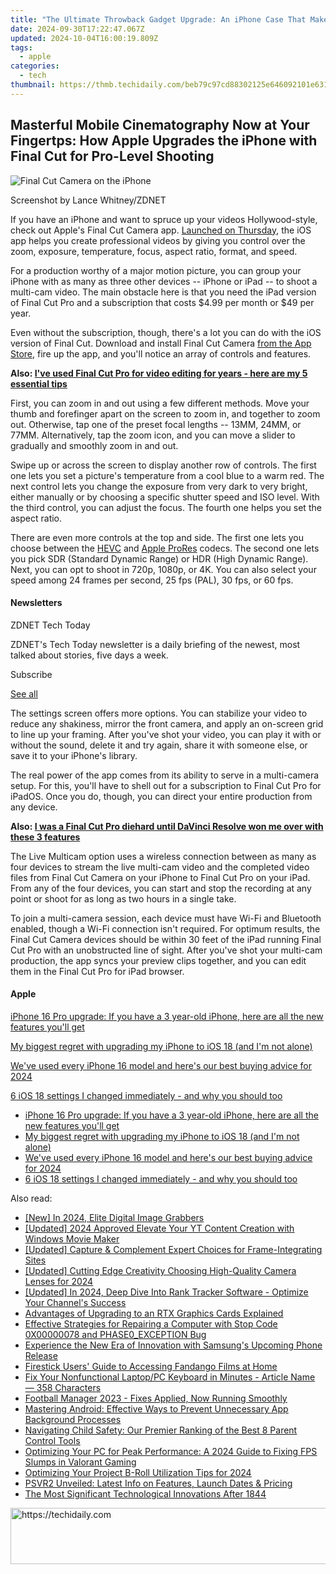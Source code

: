 ```yaml
---
title: "The Ultimate Throwback Gadget Upgrade: An iPhone Case That Makes You Feel Like the BlackBerry Heyday Again!"
date: 2024-09-30T17:22:47.067Z
updated: 2024-10-04T16:00:19.809Z
tags:
  - apple
categories:
  - tech
thumbnail: https://thmb.techidaily.com/beb79c97cd88302125e646092101e6316bc065b6e8c0e4d468eed617783ebeeb.jpg
---
```


## Masterful Mobile Cinematography Now at Your Fingertps: How Apple Upgrades the iPhone with Final Cut for Pro-Level Shooting

![Final Cut Camera on the iPhone](https://www.zdnet.com/a/img/resize/e9a2f9a7c475f46db11c930fb9a06aa05172e1cd/2024/06/21/f9d4bbe0-0890-4033-8c8a-534db025752b/figure-top-final-cut-camera-launches-on-the-iphone.jpg?auto=webp&width=1280)

Screenshot by Lance Whitney/ZDNET

If you have an iPhone and want to spruce up your videos Hollywood-style, check out Apple's Final Cut Camera app. [Launched on Thursday](https://support.apple.com/en-la/120071), the iOS app helps you create professional videos by giving you control over the zoom, exposure, temperature, focus, aspect ratio, format, and speed.

For a production worthy of a major motion picture, you can group your iPhone with as many as three other devices -- iPhone or iPad -- to shoot a multi-cam video. The main obstacle here is that you need the iPad version of Final Cut Pro and a subscription that costs $4.99 per month or $49 per year.

Even without the subscription, though, there's a lot you can do with the iOS version of Final Cut. Download and install Final Cut Camera [from the App Store](https://apps.apple.com/us/app/final-cut-camera/id6469552837), fire up the app, and you'll notice an array of controls and features.

**Also: [I've used Final Cut Pro for video editing for years - here are my 5 essential tips](https://www.zdnet.com/home-and-office/work-life/ive-used-final-cut-pro-for-video-editing-for-years-here-are-my-5-essential-tips/)**

First, you can zoom in and out using a few different methods. Move your thumb and forefinger apart on the screen to zoom in, and together to zoom out. Otherwise, tap one of the preset focal lengths -- 13MM, 24MM, or 77MM. Alternatively, tap the zoom icon, and you can move a slider to gradually and smoothly zoom in and out.

Swipe up or across the screen to display another row of controls. The first one lets you set a picture's temperature from a cool blue to a warm red. The next control lets you change the exposure from very dark to very bright, either manually or by choosing a specific shutter speed and ISO level. With the third control, you can adjust the focus. The fourth one helps you set the aspect ratio.

There are even more controls at the top and side. The first one lets you choose between the [HEVC](https://www.zdnet.com/article/shiny-new-tech-is-hevch-265-worth-it/) and [Apple ProRes](https://www.zdnet.com/article/what-is-prores-and-why-does-apple-keep-mentioning-it/) codecs. The second one lets you pick SDR (Standard Dynamic Range) or HDR (High Dynamic Range). Next, you can opt to shoot in 720p, 1080p, or 4K. You can also select your speed among 24 frames per second, 25 fps (PAL), 30 fps, or 60 fps.

#### Newsletters

ZDNET Tech Today

ZDNET's Tech Today newsletter is a daily briefing of the newest, most talked about stories, five days a week.

 Subscribe

[See all](https://www.zdnet.com/newsletters/)

The settings screen offers more options. You can stabilize your video to reduce any shakiness, mirror the front camera, and apply an on-screen grid to line up your framing. After you've shot your video, you can play it with or without the sound, delete it and try again, share it with someone else, or save it to your iPhone's library.

The real power of the app comes from its ability to serve in a multi-camera setup. For this, you'll have to shell out for a subscription to Final Cut Pro for iPadOS. Once you do, though, you can direct your entire production from any device.

**Also: [I was a Final Cut Pro diehard until DaVinci Resolve won me over with these 3 features](https://www.zdnet.com/article/i-was-a-final-cut-pro-diehard-until-davinci-resolve-won-me-over-with-these-3-features/)**

The Live Multicam option uses a wireless connection between as many as four devices to stream the live multi-cam video and the completed video files from Final Cut Camera on your iPhone to Final Cut Pro on your iPad. From any of the four devices, you can start and stop the recording at any point or shoot for as long as two hours in a single take.

To join a multi-camera session, each device must have Wi-Fi and Bluetooth enabled, though a Wi-Fi connection isn't required. For optimum results, the Final Cut Camera devices should be within 30 feet of the iPad running Final Cut Pro with an unobstructed line of sight. After you've shot your multi-cam production, the app syncs your preview clips together, and you can edit them in the Final Cut Pro for iPad browser.

#### Apple

[iPhone 16 Pro upgrade: If you have a 3 year-old iPhone, here are all the new features you'll get](https://www.zdnet.com/article/iphone-16-pro-and-pro-max-hands-on/ "iPhone 16 Pro upgrade: If you have a 3 year-old iPhone, here are all the new features you'll get")

[My biggest regret with upgrading my iPhone to iOS 18 (and I'm not alone)](https://www.zdnet.com/article/my-biggest-regret-with-upgrading-my-iphone-to-ios-18-and-im-not-alone/ "My biggest regret with upgrading my iPhone to iOS 18 (and I'm not alone)")

[We've used every iPhone 16 model and here's our best buying advice for 2024](https://www.zdnet.com/article/iphone-16-pro-max-buying-advice-2024/ "We've used every iPhone 16 model and here's our best buying advice for 2024")

[6 iOS 18 settings I changed immediately - and why you should too](https://www.zdnet.com/article/6-ios-18-settings-i-changed-immediately-and-why-you-should-too/ "6 iOS 18 settings I changed immediately - and why you should too")

* [iPhone 16 Pro upgrade: If you have a 3 year-old iPhone, here are all the new features you'll get](https://www.zdnet.com/article/iphone-16-pro-and-pro-max-hands-on/ "iPhone 16 Pro upgrade: If you have a 3 year-old iPhone, here are all the new features you'll get")
* [My biggest regret with upgrading my iPhone to iOS 18 (and I'm not alone)](https://www.zdnet.com/article/my-biggest-regret-with-upgrading-my-iphone-to-ios-18-and-im-not-alone/ "My biggest regret with upgrading my iPhone to iOS 18 (and I'm not alone)")
* [We've used every iPhone 16 model and here's our best buying advice for 2024](https://www.zdnet.com/article/iphone-16-pro-max-buying-advice-2024/ "We've used every iPhone 16 model and here's our best buying advice for 2024")
* [6 iOS 18 settings I changed immediately - and why you should too](https://www.zdnet.com/article/6-ios-18-settings-i-changed-immediately-and-why-you-should-too/ "6 iOS 18 settings I changed immediately - and why you should too")

<ins class="adsbygoogle"
     style="display:block"
     data-ad-format="autorelaxed"
     data-ad-client="ca-pub-7571918770474297"
     data-ad-slot="1223367746"></ins>

<ins class="adsbygoogle"
     style="display:block"
     data-ad-client="ca-pub-7571918770474297"
     data-ad-slot="8358498916"
     data-ad-format="auto"
     data-full-width-responsive="true"></ins>

<span class="atpl-alsoreadstyle">Also read:</span>
<div><ul>
<li><a href="https://desktop-recording.techidaily.com/new-in-2024-elite-digital-image-grabbers/"><u>[New] In 2024, Elite Digital Image Grabbers</u></a></li>
<li><a href="https://facebook-video-footage.techidaily.com/updated-2024-approved-elevate-your-yt-content-creation-with-windows-movie-maker/"><u>[Updated] 2024 Approved Elevate Your YT Content Creation with Windows Movie Maker</u></a></li>
<li><a href="https://fox-boxes.techidaily.com/updated-capture-and-complement-expert-choices-for-frame-integrating-sites/"><u>[Updated] Capture & Complement Expert Choices for Frame-Integrating Sites</u></a></li>
<li><a href="https://youtube-webster.techidaily.com/ed-cutting-edge-creativity-choosing-high-quality-camera-lenses-for-2024/"><u>[Updated] Cutting Edge Creativity Choosing High-Quality Camera Lenses for 2024</u></a></li>
<li><a href="https://facebook-video-share.techidaily.com/updated-in-2024-deep-dive-into-rank-tracker-software-optimize-your-channels-success/"><u>[Updated] In 2024, Deep Dive Into Rank Tracker Software - Optimize Your Channel's Success</u></a></li>
<li><a href="https://techtrends.techidaily.com/advantages-of-upgrading-to-an-rtx-graphics-cards-explained/"><u>Advantages of Upgrading to an RTX Graphics Cards Explained</u></a></li>
<li><a href="https://techtrends.techidaily.com/effective-strategies-for-repairing-a-computer-with-stop-code-0x00000078-and-phase0exception-bug/"><u>Effective Strategies for Repairing a Computer with Stop Code 0X00000078 and PHASE0_EXCEPTION Bug</u></a></li>
<li><a href="https://techtrends.techidaily.com/experience-the-new-era-of-innovation-with-samsungs-upcoming-phone-release/"><u>Experience the New Era of Innovation with Samsung's Upcoming Phone Release</u></a></li>
<li><a href="https://techtrends.techidaily.com/firestick-users-guide-to-accessing-fandango-films-at-home/"><u>Firestick Users' Guide to Accessing Fandango Films at Home</u></a></li>
<li><a href="https://driver-error.techidaily.com/fix-your-nonfunctional-laptoppc-keyboard-in-minutes-article-name-358-characters/"><u>Fix Your Nonfunctional Laptop/PC Keyboard in Minutes - Article Name — 358 Characters</u></a></li>
<li><a href="https://win-blog.techidaily.com/football-manager-2023-fixes-applied-now-running-smoothly/"><u>Football Manager 2023 - Fixes Applied, Now Running Smoothly</u></a></li>
<li><a href="https://techtrends.techidaily.com/mastering-android-effective-ways-to-prevent-unnecessary-app-background-processes/"><u>Mastering Android: Effective Ways to Prevent Unnecessary App Background Processes</u></a></li>
<li><a href="https://techtrends.techidaily.com/navigating-child-safety-our-premier-ranking-of-the-best-8-parent-control-tools/"><u>Navigating Child Safety: Our Premier Ranking of the Best 8 Parent Control Tools</u></a></li>
<li><a href="https://win-answers.techidaily.com/optimizing-your-pc-for-peak-performance-a-2024-guide-to-fixing-fps-slumps-in-valorant-gaming/"><u>Optimizing Your PC for Peak Performance: A 2024 Guide to Fixing FPS Slumps in Valorant Gaming</u></a></li>
<li><a href="https://extra-guidance.techidaily.com/optimizing-your-project-b-roll-utilization-tips-for-2024/"><u>Optimizing Your Project B-Roll Utilization Tips for 2024</u></a></li>
<li><a href="https://techtrends.techidaily.com/psvr2-unveiled-latest-info-on-features-launch-dates-and-pricing/"><u>PSVR2 Unveiled: Latest Info on Features, Launch Dates & Pricing</u></a></li>
<li><a href="https://techtrends.techidaily.com/the-most-significant-technological-innovations-after-1844/"><u>The Most Significant Technological Innovations After 1844</u></a></li>
</ul></div>

<!-- affiliate ads begin -->
<a href="https://bluettius.sjv.io/c/5597632/2139119/17108" target="_top" id="2139119">
  <img src="//a.impactradius-go.com/display-ad/17108-2139119" border="0" alt="https://techidaily.com" width="728" height="90"/>
</a>
<img height="0" width="0" src="https://bluettius.sjv.io/i/5597632/2139119/17108" style="position:absolute;visibility:hidden;" border="0" />
<!-- affiliate ads end -->


